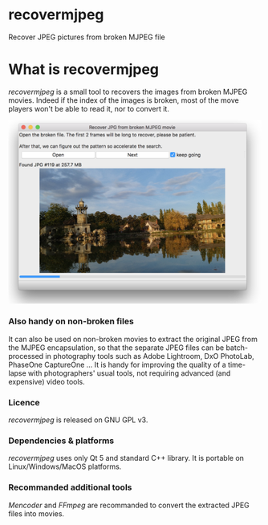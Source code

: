 # recovermjpeg
Recover JPEG pictures from broken MJPEG file

# What is recovermjpeg

_recovermjpeg_ is a small tool to recovers the images from broken MJPEG movies. Indeed if the index of the images is broken, most of the move players won't be able to read it, nor to convert it. 

![](https://github.com/cseyve/recovermjpeg/blob/master/doc/screenshots/recovermjpeg-screenshot.png?raw=true)

### Also handy on non-broken files

It can also be used on non-broken movies to extract the original JPEG from the MJPEG encapsulation, so that the separate JPEG files can be batch-processed in photography tools such as Adobe Lightroom, DxO PhotoLab, PhaseOne CaptureOne ... It is handy for improving the quality of a time-lapse with photographers' usual tools, not requiring advanced (and expensive) video tools.

### Licence

_recovermjpeg_ is released on GNU GPL v3.

### Dependencies & platforms

_recovermjpeg_ uses only Qt 5 and standard C++ library. It is portable on Linux/Windows/MacOS platforms. 

### Recommanded additional tools

_Mencoder_ and _FFmpeg_ are recommanded to convert the extracted JPEG files into movies. 
